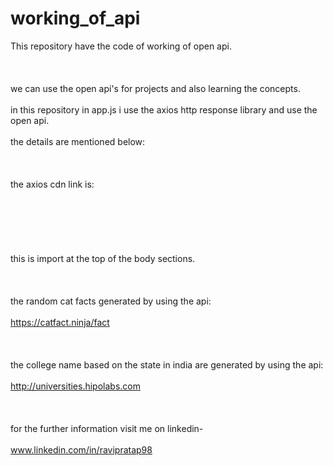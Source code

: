 # working_of_api
This repository have the code of working of open api.<br><br><br><br>
we can use the open api's for projects and also learning the concepts.<br><br>
in this repository in app.js i use the axios http response library and use the open api.<br><br>
the details are mentioned below:<br><br><br><br>
the axios cdn link is:<br><br><br> <script src="https://cdn.jsdelivr.net/npm/axios@1.1.2/dist/axios.min.js"></script> <br><br><br><br>
this is import at the top of the body sections. <br><br><br><br>
the random cat facts generated by using the api:<br><br> https://catfact.ninja/fact<br><br><br><br>
 the college name based on the state in india are generated by using the api:<br><br> http://universities.hipolabs.com<br><br><br><br>
 for the further information visit me on linkedin-<br><br> www.linkedin.com/in/ravipratap98<br><br><br><br>
